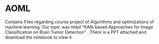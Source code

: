 # AOML
Contains Files regarding course project of Algorithms and optimizations of machine learning.
Our topic was titled "KAN-based Approaches for Image Classification on Brain Tumor Detection" . There is a PPT attached and download the notebook to view it.
